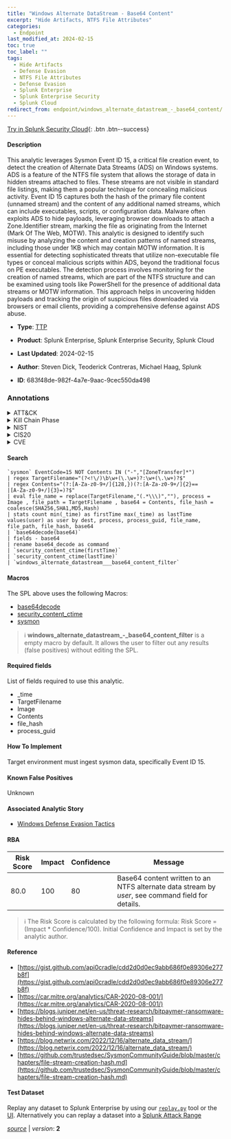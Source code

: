 ```yaml
---
title: "Windows Alternate DataStream - Base64 Content"
excerpt: "Hide Artifacts, NTFS File Attributes"
categories:
  - Endpoint
last_modified_at: 2024-02-15
toc: true
toc_label: ""
tags:
  - Hide Artifacts
  - Defense Evasion
  - NTFS File Attributes
  - Defense Evasion
  - Splunk Enterprise
  - Splunk Enterprise Security
  - Splunk Cloud
redirect_from: endpoint/windows_alternate_datastream_-_base64_content/
---
```




[Try in Splunk Security Cloud](https://www.splunk.com/en_us/cyber-security.html){: .btn .btn--success}

#### Description

This analytic leverages Sysmon Event ID 15, a critical file creation event, to detect the creation of Alternate Data Streams (ADS) on Windows systems. ADS is a feature of the NTFS file system that allows the storage of data in hidden streams attached to files. These streams are not visible in standard file listings, making them a popular technique for concealing malicious activity. Event ID 15 captures both the hash of the primary file content (unnamed stream) and the content of any additional named streams, which can include executables, scripts, or configuration data. Malware often exploits ADS to hide payloads, leveraging browser downloads to attach a Zone.Identifier stream, marking the file as originating from the Internet (Mark Of The Web, MOTW). This analytic is designed to identify such misuse by analyzing the content and creation patterns of named streams, including those under 1KB which may contain MOTW information. It is essential for detecting sophisticated threats that utilize non-executable file types or conceal malicious scripts within ADS, beyond the traditional focus on PE executables. The detection process involves monitoring for the creation of named streams, which are part of the NTFS structure and can be examined using tools like PowerShell for the presence of additional data streams or MOTW information. This approach helps in uncovering hidden payloads and tracking the origin of suspicious files downloaded via browsers or email clients, providing a comprehensive defense against ADS abuse.

- **Type**: [TTP](https://github.com/splunk/security_content/wiki/Detection-Analytic-Types)
- **Product**: Splunk Enterprise, Splunk Enterprise Security, Splunk Cloud

- **Last Updated**: 2024-02-15
- **Author**: Steven Dick, Teoderick Contreras, Michael Haag, Splunk
- **ID**: 683f48de-982f-4a7e-9aac-9cec550da498

### Annotations
<details>
  <summary>ATT&CK</summary>

<div markdown="1">

#### [ATT&CK](https://attack.mitre.org/)

| ID          | Technique   | Tactic         |
| ----------- | ----------- |--------------- |
| [T1564](https://attack.mitre.org/techniques/T1564/) | Hide Artifacts | Defense Evasion |

| [T1564.004](https://attack.mitre.org/techniques/T1564/004/) | NTFS File Attributes | Defense Evasion |

</div>
</details>


<details>
  <summary>Kill Chain Phase</summary>

<div markdown="1">

* Exploitation


</div>
</details>


<details>
  <summary>NIST</summary>

<div markdown="1">

* DE.CM



</div>
</details>

<details>
  <summary>CIS20</summary>

<div markdown="1">

* CIS 10



</div>
</details>

<details>
  <summary>CVE</summary>

<div markdown="1">


</div>
</details>


#### Search

```
`sysmon` EventCode=15 NOT Contents IN ("-","[ZoneTransfer]*") 
| regex TargetFilename="(?<!\/)\b\w+(\.\w+)?:\w+(\.\w+)?$" 
| regex Contents="(?:[A-Za-z0-9+/]{128,})(?:[A-Za-z0-9+/]{2}==
|[A-Za-z0-9+/]{3}=)?$" 
| eval file_name = replace(TargetFilename,"(.*\\\)",""), process = Image , file_path = TargetFilename , base64 = Contents, file_hash = coalesce(SHA256,SHA1,MD5,Hash) 
| stats count min(_time) as firstTime max(_time) as lastTime values(user) as user by dest, process, process_guid, file_name, file_path, file_hash, base64 
| `base64decode(base64)` 
| fields - base64 
| rename base64_decode as command 
| `security_content_ctime(firstTime)` 
| `security_content_ctime(lastTime)` 
| `windows_alternate_datastream___base64_content_filter`
```

#### Macros
The SPL above uses the following Macros:
* [base64decode](https://github.com/splunk/security_content/blob/develop/macros/base64decode.yml)
* [security_content_ctime](https://github.com/splunk/security_content/blob/develop/macros/security_content_ctime.yml)
* [sysmon](https://github.com/splunk/security_content/blob/develop/macros/sysmon.yml)

> :information_source:
> **windows_alternate_datastream_-_base64_content_filter** is a empty macro by default. It allows the user to filter out any results (false positives) without editing the SPL.



#### Required fields
List of fields required to use this analytic.
* _time
* TargetFilename
* Image
* Contents
* file_hash
* process_guid



#### How To Implement
Target environment must ingest sysmon data, specifically Event ID 15.
#### Known False Positives
Unknown

#### Associated Analytic Story
* [Windows Defense Evasion Tactics](/stories/windows_defense_evasion_tactics)




#### RBA

| Risk Score  | Impact      | Confidence   | Message      |
| ----------- | ----------- |--------------|--------------|
| 80.0 | 100 | 80 | Base64 content written to an NTFS alternate data stream by $user$, see command field for details. |


> :information_source:
> The Risk Score is calculated by the following formula: Risk Score = (Impact * Confidence/100). Initial Confidence and Impact is set by the analytic author.


#### Reference

* [https://gist.github.com/api0cradle/cdd2d0d0ec9abb686f0e89306e277b8f](https://gist.github.com/api0cradle/cdd2d0d0ec9abb686f0e89306e277b8f)
* [https://car.mitre.org/analytics/CAR-2020-08-001/](https://car.mitre.org/analytics/CAR-2020-08-001/)
* [https://blogs.juniper.net/en-us/threat-research/bitpaymer-ransomware-hides-behind-windows-alternate-data-streams](https://blogs.juniper.net/en-us/threat-research/bitpaymer-ransomware-hides-behind-windows-alternate-data-streams)
* [https://blog.netwrix.com/2022/12/16/alternate_data_stream/](https://blog.netwrix.com/2022/12/16/alternate_data_stream/)
* [https://github.com/trustedsec/SysmonCommunityGuide/blob/master/chapters/file-stream-creation-hash.md](https://github.com/trustedsec/SysmonCommunityGuide/blob/master/chapters/file-stream-creation-hash.md)



#### Test Dataset
Replay any dataset to Splunk Enterprise by using our [`replay.py`](https://github.com/splunk/attack_data#using-replaypy) tool or the [UI](https://github.com/splunk/attack_data#using-ui).
Alternatively you can replay a dataset into a [Splunk Attack Range](https://github.com/splunk/attack_range#replay-dumps-into-attack-range-splunk-server)




[*source*](https://github.com/splunk/security_content/tree/develop/detections/endpoint/windows_alternate_datastream_-_base64_content.yml) \| *version*: **2**